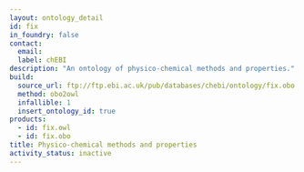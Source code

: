 ```yaml
---
layout: ontology_detail
id: fix
in_foundry: false
contact:
  email: 
  label: chEBI
description: "An ontology of physico-chemical methods and properties."
build:
  source_url: ftp://ftp.ebi.ac.uk/pub/databases/chebi/ontology/fix.obo
  method: obo2owl
  infallible: 1
  insert_ontology_id: true
products:
  - id: fix.owl
  - id: fix.obo
title: Physico-chemical methods and properties
activity_status: inactive
---
```

